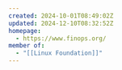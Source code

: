 ```yaml
---
created: 2024-10-01T08:49:02Z
updated: 2024-12-10T08:32:52Z
homepage:
  - https://www.finops.org/
member of:
  - "[[Linux Foundation]]"
---
```

